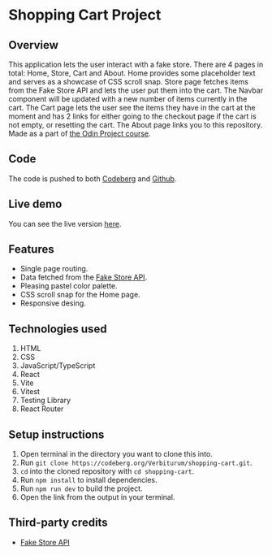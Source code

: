 # Shopping Cart Project

## Overview

This application lets the user interact with a fake store. There are 4 pages in total: Home, Store, Cart and About. Home provides some placeholder text and serves as a showcase of CSS scroll snap. Store page fetches items from the Fake Store API and lets the user put them into the cart. The Navbar component will be updated with a new number of items currently in the cart. The Cart page lets the user see the items they have in the cart at the moment and has 2 links for either going to the checkout page if the cart is not empty, or resetting the cart. The About page links you to this repository. Made as a part of [the Odin Project course](https://www.theodinproject.com/lessons/node-path-react-new-shopping-cart).

## Code

The code is pushed to both [Codeberg](https://codeberg.org/Verbiturum/shopping-cart) and [Github](https://github.com/verbey/shopping-cart).

## Live demo

You can see the live version [here](https://404-store-shopping-cart.netlify.app/).

## Features

-   Single page routing.
-   Data fetched from the [Fake Store API](https://fakestoreapi.com/).
-   Pleasing pastel color palette.
-   CSS scroll snap for the Home page.
-   Responsive desing.

## Technologies used

1. HTML
2. CSS
3. JavaScript/TypeScript
4. React
5. Vite
6. Vitest
7. Testing Library
8. React Router

## Setup instructions

1. Open terminal in the directory you want to clone this into.
2. Run `git clone https://codeberg.org/Verbiturum/shopping-cart.git`.
3. `cd` into the cloned repository with `cd shopping-cart`.
4. Run `npm install` to install dependencies.
5. Run `npm run dev` to build the project.
6. Open the link from the output in your terminal.

## Third-party credits

-   [Fake Store API](https://fakestoreapi.com/)
